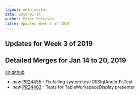 ```yaml
---
layout: onto_master
date: 2019-01-14
author: Peter Peterson
title: Updates Week 3 of 2019
---
```

Updates for Week 3 of 2019
--------------------------

Detailed Merges for Jan 14 to 20, 2019
--------------------------------------
[on github](https://github.com/mantidproject/mantid/pulls?q=is%3Apr+merged%3A2019-01-15..2019-01-20)

* *new* [PR24455](https://github.com/mantidproject/mantid/pull/24455) - Fix failing system test: IRISIqtAndIqtFitTest
* *new* [PR24463](https://github.com/mantidproject/mantid/pull/24463) - Tests for TableWorkspaceDisplay presenter
